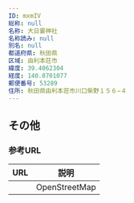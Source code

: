 ```yaml
---
ID: mxmIV
総称: null
名称: 大日霎神社
名称読み: null
別名: null
都道府県: 秋田県
区域: 由利本荘市
緯度: 39.4062304
経度: 140.0701077
郵便番号: 53289
住所: 秋田県由利本荘市川口柴野１５６−４
---
```


## その他

### 参考URL

| URL | 説明          |
| --- | ------------- |
|     | OpenStreetMap |
